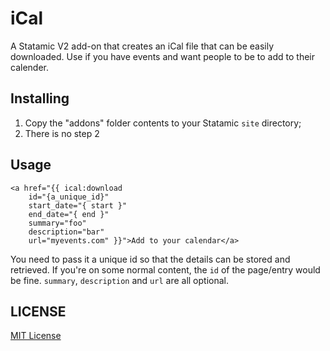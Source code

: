 iCal
=================

A Statamic V2 add-on that creates an iCal file that can be easily downloaded. Use if you have events and want people to be to add to their calender.

## Installing
1. Copy the "addons" folder contents to your Statamic `site` directory;
2. There is no step 2

## Usage
```
<a href="{{ ical:download 
    id="{a_unique_id}"
    start_date="{ start }" 
    end_date="{ end }" 
    summary="foo" 
    description="bar" 
    url="myevents.com" }}">Add to your calendar</a>
```
You need to pass it a unique id so that the details can be stored and retrieved. If you're on some normal content, the `id` of the page/entry would be fine.
`summary`, `description` and `url` are all optional.

## LICENSE

[MIT License](http://emd.mit-license.org)
